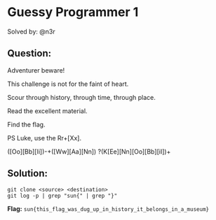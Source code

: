 # Guessy Programmer 1

Solved by: @n3r

## Question:
Adventurer beware!

This challenge is not for the faint of heart.

Scour through history, through time, through place.

Read the excellent material.

Find the flag.

PS
Luke, use the Rr+[Xx].

([Oo][Bb][Ii])-+([Ww][Aa][Nn]) ?(K[Ee][Nn][Oo][Bb][iI])+

## Solution:
```
git clone <source> <destination>
git log -p | grep "sun{" | grep "}"
```

**Flag:** `sun{this_flag_was_dug_up_in_history_it_belongs_in_a_museum}`
